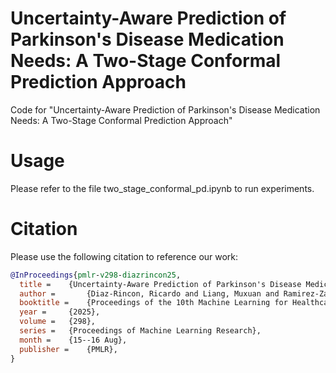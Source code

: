 # Uncertainty-Aware Prediction of Parkinson's Disease Medication Needs: A Two-Stage Conformal Prediction Approach

Code for "Uncertainty-Aware Prediction of Parkinson's Disease Medication Needs: A Two-Stage Conformal Prediction Approach"

# Usage

Please refer to the file two_stage_conformal_pd.ipynb to run experiments.

# Citation
Please use the following citation to reference our work:

```bibtex
@InProceedings{pmlr-v298-diazrincon25,
  title = 	 {Uncertainty-Aware Prediction of Parkinson's Disease Medication Needs: A Two-Stage Conformal Prediction Approach},
  author =       {Diaz-Rincon, Ricardo and Liang, Muxuan and Ramirez-Zamora, Adolfo and Shickel, Benjamin.},
  booktitle = 	 {Proceedings of the 10th Machine Learning for Healthcare Conference},
  year = 	 {2025},
  volume = 	 {298},
  series = 	 {Proceedings of Machine Learning Research},
  month = 	 {15--16 Aug},
  publisher =    {PMLR},
}
